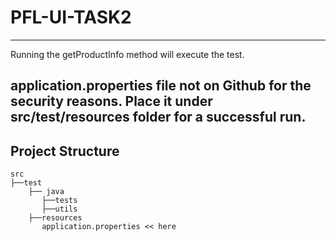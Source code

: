 # PFL-UI-TASK2

---

Running the getProductInfo method will execute the test.

application.properties file not on Github for the security reasons.
Place it under src/test/resources folder for a successful run. 
---

## Project Structure

```
src
├──test
    ├── java
       ├──tests
       ├──utils
    ├──resources
       application.properties << here
